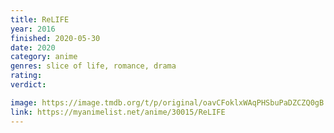 ```yaml
---
title: ReLIFE
year: 2016
finished: 2020-05-30
date: 2020
category: anime
genres: slice of life, romance, drama
rating:
verdict:

image: https://image.tmdb.org/t/p/original/oavCFoklxWAqPHSbuPaDZCZQ0gB.jpg
link: https://myanimelist.net/anime/30015/ReLIFE
---
```

